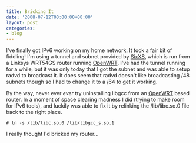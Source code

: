 ```yaml
---
title: Bricking It
date: '2008-07-12T00:00:00+00:00'
layout: post
categories:
- blog
---
```


I've finally got IPv6 working on my home network. It took a fair bit of fiddling! I'm using a tunnel and subnet provided by [SixXS](http://www.sixxs.net/), which is run from a Linksys WRT54GS router running [OpenWRT](http://openwrt.org/). I've had the tunnel running for a while, but it was only today that I got the subnet and was able to setup radvd to broadcast it. It does seem that radvd doesn't like broadcasting /48 subnets though so I had to change it to a /64 to get it working.

By the way, never ever *ever* try uninstalling libgcc from an [OpenWRT](http://openwrt.org/) based router. In a moment of space clearing madness I did (trying to make room for IPv6 tools), and luckily was able to fix it by relinking the /lib/libc.so.0 file back to the right place.

    # ln -s /lib/libc.so.0 /lib/libgcc_s.so.1

I really thought I'd bricked my router...




